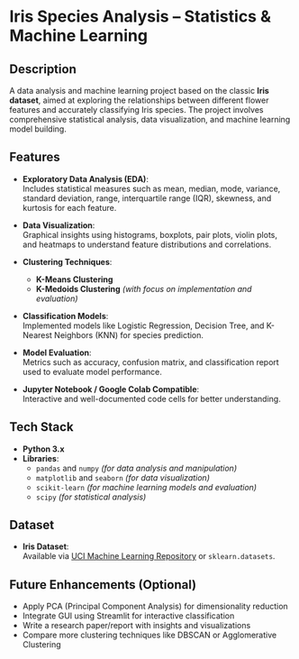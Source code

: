 # Iris Species Analysis – Statistics & Machine Learning

## Description

A data analysis and machine learning project based on the classic **Iris dataset**, aimed at exploring the relationships between different flower features and accurately classifying Iris species. The project involves comprehensive statistical analysis, data visualization, and machine learning model building.

## Features

- **Exploratory Data Analysis (EDA)**:  
  Includes statistical measures such as mean, median, mode, variance, standard deviation, range, interquartile range (IQR), skewness, and kurtosis for each feature.
  
- **Data Visualization**:  
  Graphical insights using histograms, boxplots, pair plots, violin plots, and heatmaps to understand feature distributions and correlations.
  
- **Clustering Techniques**:  
  - **K-Means Clustering**  
  - **K-Medoids Clustering** *(with focus on implementation and evaluation)*

- **Classification Models**:  
  Implemented models like Logistic Regression, Decision Tree, and K-Nearest Neighbors (KNN) for species prediction.

- **Model Evaluation**:  
  Metrics such as accuracy, confusion matrix, and classification report used to evaluate model performance.

- **Jupyter Notebook / Google Colab Compatible**:  
  Interactive and well-documented code cells for better understanding.

## Tech Stack

- **Python 3.x**
- **Libraries**:
  - `pandas` and `numpy` *(for data analysis and manipulation)*  
  - `matplotlib` and `seaborn` *(for data visualization)*  
  - `scikit-learn` *(for machine learning models and evaluation)*  
  - `scipy` *(for statistical analysis)*  

## Dataset

- **Iris Dataset**:  
  Available via [UCI Machine Learning Repository](https://archive.ics.uci.edu/ml/datasets/iris) or `sklearn.datasets`.

## Future Enhancements (Optional)

- Apply PCA (Principal Component Analysis) for dimensionality reduction  
- Integrate GUI using Streamlit for interactive classification  
- Write a research paper/report with insights and visualizations  
- Compare more clustering techniques like DBSCAN or Agglomerative Clustering

